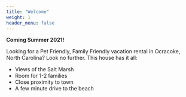 ```yaml
---
title: "Welcome"
weight: 1
header_menu: false
---
```


**Coming Summer 2021!** 

Looking for a Pet Friendly, Family Friendly vacation rental in Ocracoke, North Carolina? Look no further. This house has it all: 

- Views of the Salt Marsh
- Room for 1-2 families 
- Close proximity to town
- A few minute drive to the beach